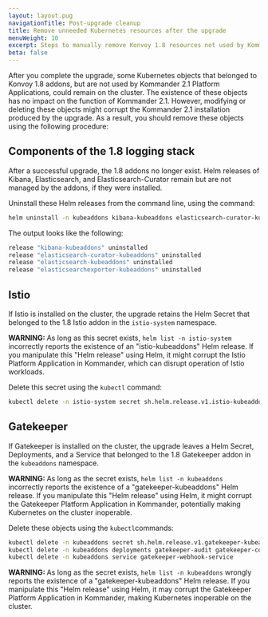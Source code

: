 ```yaml
---
layout: layout.pug
navigationTitle: Post-upgrade cleanup
title: Remove unneeded Kubernetes resources after the upgrade
menuWeight: 10
excerpt: Steps to manually remove Konvoy 1.8 resources not used by Kommander 2.1
beta: false
---
```


<!-- markdownlint-disable MD0013 MD030 -->

After you complete the upgrade, some Kubernetes objects that belonged to Konvoy 1.8 addons, but are not used by Kommander 2.1 Platform Applications, could remain on the cluster. The existence of these objects has no impact on the function of Kommander 2.1. However, modifying or deleting these objects might corrupt the Kommander 2.1 installation produced by the upgrade. As a result, you should remove these objects using the following procedure:

## Components of the 1.8 logging stack

After a successful upgrade, the 1.8 addons no longer exist. Helm releases of Kibana, Elasticsearch, and Elasticsearch-Curator remain but are not managed by the addons, if they were installed.

Uninstall these Helm releases from the command line, using the command:

```sh
helm uninstall -n kubeaddons kibana-kubeaddons elasticsearch-curator-kubeaddons elasticsearch-kubeaddons elasticsearchexporter-kubeaddons
```

The output looks like the following:

```sh
release "kibana-kubeaddons" uninstalled
release "elasticsearch-curator-kubeaddons" uninstalled
release "elasticsearch-kubeaddons" uninstalled
release "elasticsearchexporter-kubeaddons" uninstalled
```

## Istio

If Istio is installed on the cluster, the upgrade retains the Helm Secret that belonged to the 1.8 Istio addon in the `istio-system` namespace.

<p class="message--note"><strong>WARNING: </strong>As long as this secret exists, <code>helm list -n istio-system</code> incorrectly reports the existence of an "istio-kubeaddons" Helm release. If you manipulate this "Helm release" using Helm, it might corrupt the Istio Platform Application in Kommander, which can disrupt operation of Istio workloads.</p>

Delete this secret using the `kubectl` command:

```sh
kubectl delete -n istio-system secret sh.helm.release.v1.istio-kubeaddons.v1
```

## Gatekeeper

If Gatekeeper is installed on the cluster, the upgrade leaves a Helm Secret, Deployments, and a Service that belonged to the 1.8 Gatekeeper addon in the `kubeaddons` namespace.

<p class="message--note"><strong>WARNING: </strong>As long as the secret exists, <code>helm list -n kubeaddons</code> incorrectly reports the existence of a "gatekeeper-kubeaddons" Helm release. If you manipulate this "Helm release" using Helm, it might corrupt the Gatekeeper Platform Application in Kommander, potentially making Kubernetes on the cluster inoperable.</p>

Delete these objects using the `kubectl`commands:

```sh
kubectl delete -n kubeaddons secret sh.helm.release.v1.gatekeeper-kubeaddons.v1
kubectl delete -n kubeaddons deployments gatekeeper-audit gatekeeper-controller-manager
kubectl delete -n kubeaddons service gatekeeper-webhook-service
```

<p class="message--note"><strong>WARNING: </strong>As long as the secret exists, <code>helm list -n kubeaddons</code> wrongly reports the existence of a "gatekeeper-kubeaddons" Helm release.
If you manipulate this "Helm release" using Helm, it may corrupt the Gatekeeper Platform Application in Kommander, making Kubernetes inoperable on the cluster.</p>
